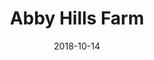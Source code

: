 ---
title: Abby Hills Farm
description: Magicians, rides and pumpkins galore around Thanksgiving.
permalink: /posts/abby-hills-farm/
date: 2018-10-14
tags:
 - eastern ontario
 - things to do
---